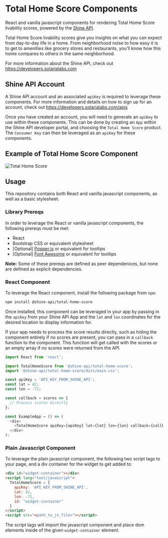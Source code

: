 # Total Home Score Components
React and vanilla javascript components for rendering Total Home Score livability scores, powered by the [Shine API](https://developers.solarialabs.com).

Total Home Score livability scores give you insights on what you can expect from day-to-day life in a home. From neighborhood noise to how easy it is to get to amenities like grocery stores and restaurants, you’ll know how this home compares to others in the same neighborhood.

For more information about the Shine API, check out https://developers.solarialabs.com

## Shine API Account
A Shine API account and an associated `apiKey` is required to leverage these components. For more information and details on how to sign up for an account, check out https://developers.solarialabs.com/apis

Once you have created an account, you will need to generate an `apiKey` to use within these components. This can be done by creating an `App` within the Shine API developer portal, and choosing the `Total Home Score` product. The `Consumer Key` can then be leveraged as an `apiKey` for these components.

## Example of Total Home Score Component
![Total Home Score](https://user-images.githubusercontent.com/10982483/41993421-66246af6-7a19-11e8-8624-3d0c29e0d40c.png)

## Usage
This repository contains both React and vanilla javascript components, as well as a basic stylesheet.

### Library Prereqs
In order to leverage the React or vanilla javascript components, the following prereqs must be met:
* React
* Bootstrap CSS or equivalent stylesheet
* [Optional] [Popper.js](https://getbootstrap.com/docs/4.0/components/popovers/) or equivalent for tooltips
* [Optional] [Font Awesome](https://fontawesome.com/) or equivalent for tooltips

**Note:** Some of these prereqs are defined as peer dependenices, but none are defined as explicit dependencies.

### React Component
To leverage the React component, install the following package from `npm`:

```bash
npm install @shine-api/total-home-score
```

Once installed, this component can be leveraged in your app by passing in the `apiKey` from your Shine API App and the `lat` and `lon` coordinates for the desired location to display information for.

If your app needs to process the score results directly, such as hiding the component entirely if no scores are present, you can pass in a `callback` function to the component. This function will get called with the scores or an empty array if no scores were returned from the API.

```javascript
import React from 'react';

import TotalHomeScore from '@shine-api/total-home-score';
import '@shine-api/total-home-score/dist/main.css';

const apiKey = 'API_KEY_FROM_SHINE_API';
const lat = 42;
const lon = -71;

const callback = scores => {
  // Process scores directly
};

const ExampleApp = () => (
  <div>
    <TotalHomeScore apiKey={apiKey} lat={lat} lon={lon} callback={callback} />
  </div>
);
```

### Plain Javascript Component
To leverage the plain javascript component, the following two script tags to your page, and a div container for the widget to get added to:

```html
<div id="widget-container"></div>
<script lang="text/javascript">
  TotalHomeScore = {
    apiKey: 'API_KEY_FROM_SHINE_API',
    lat: 42,
    lon: -71,
    id: "widget-container"
  }
</script>
<script src="<path_to_js_file>"></script>
```

The script tags will import the javascript component and place dom elements inside of the given `widget-container` element. 
